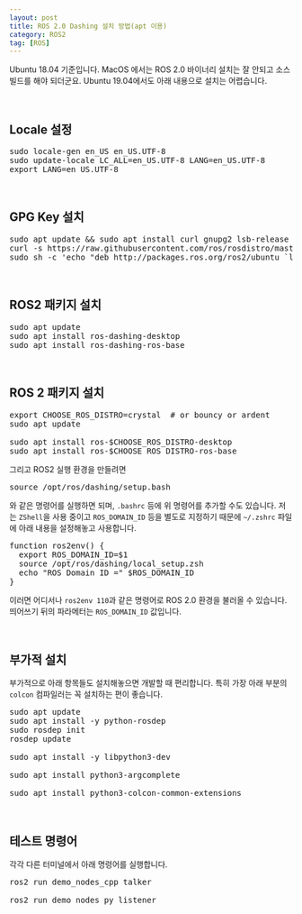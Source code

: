 ```yaml
---
layout: post
title: ROS 2.0 Dashing 설치 방법(apt 이용)
category: ROS2
tag: [ROS]
---
```


Ubuntu 18.04 기준입니다. MacOS 에서는 ROS 2.0 바이너리 설치는 잘 안되고 소스 빌드를 해야 되더군요. Ubuntu 19.04에서도 아래 내용으로 설치는 어렵습니다.

<br>

## Locale 설정

<pre class="prettyprint">
sudo locale-gen en_US en_US.UTF-8
sudo update-locale LC_ALL=en_US.UTF-8 LANG=en_US.UTF-8
export LANG=en_US.UTF-8
</pre>

<br>

## GPG Key 설치

<pre class="prettyprint">
sudo apt update && sudo apt install curl gnupg2 lsb-release
curl -s https://raw.githubusercontent.com/ros/rosdistro/master/ros.asc | sudo apt-key add -
sudo sh -c 'echo "deb http://packages.ros.org/ros2/ubuntu `lsb_release -cs` main" > /etc/apt/sources.list.d/ros2-latest.list'
</pre>

<br>

## ROS2 패키지 설치

<pre class="prettyprint">
sudo apt update
sudo apt install ros-dashing-desktop
sudo apt install ros-dashing-ros-base
</pre>

<br>

## ROS 2 패키지 설치

<pre class="prettyprint">
export CHOOSE_ROS_DISTRO=crystal  # or bouncy or ardent
sudo apt update

sudo apt install ros-$CHOOSE_ROS_DISTRO-desktop
sudo apt install ros-$CHOOSE_ROS_DISTRO-ros-base
</pre>

그리고 ROS2 실행 환경을 만들려면 

<pre class="prettyprint">
source /opt/ros/dashing/setup.bash
</pre>

와 같은 명령어를 실행하면 되며, `.bashrc` 등에 위 명령어를 추가할 수도 있습니다. 저는 `ZShell`을 사용 중이고 `ROS_DOMAIN_ID` 등을 별도로 지정하기 때문에 `~/.zshrc` 파일에 아래 내용을 설정해놓고 사용합니다.

<pre class="prettyprint">
function ros2env() {
  export ROS_DOMAIN_ID=$1
  source /opt/ros/dashing/local_setup.zsh
  echo "ROS Domain ID =" $ROS_DOMAIN_ID
}
</pre>

이러면 어디서나 `ros2env 110`과 같은 명령어로 ROS 2.0 환경을 불러올 수 있습니다. 띄어쓰기 뒤의 파라메터는 `ROS_DOMAIN_ID` 값입니다.

<br>

## 부가적 설치

부가적으로 아래 항목들도 설치해놓으면 개발할 때 편리합니다.
특히 가장 아래 부분의 `colcon` 컴파일러는 꼭 설치하는 편이 좋습니다.

<pre class="prettyprint">
sudo apt update
sudo apt install -y python-rosdep
sudo rosdep init
rosdep update

sudo apt install -y libpython3-dev

sudo apt install python3-argcomplete

sudo apt install python3-colcon-common-extensions
</pre>

<br>

## 테스트 명령어

각각 다른 터미널에서 아래 명령어를 실행합니다.

<pre class="prettyprint">
ros2 run demo_nodes_cpp talker

ros2 run demo_nodes_py listener
</pre>